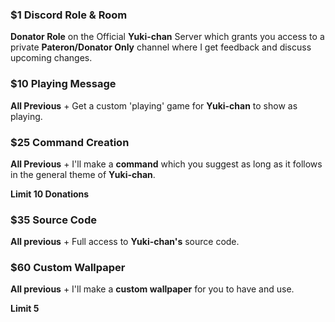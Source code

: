 ### $1 Discord Role & Room
**Donator Role** on the Official **Yuki-chan** Server which grants you access to a private **Pateron/Donator Only** channel where I get feedback and discuss upcoming changes.

### $10 Playing Message
**All Previous** + Get a custom 'playing' game for **Yuki-chan** to show as playing.

### $25 Command Creation
**All Previous** + I'll make a **command** which you suggest as long as it follows in the general theme of **Yuki-chan**.  

**Limit 10 Donations**

### $35 Source Code
**All previous** + Full access to **Yuki-chan's** source code.

### $60 Custom Wallpaper

**All previous** + I'll make a **custom wallpaper** for you to have and use.
  
**Limit 5**